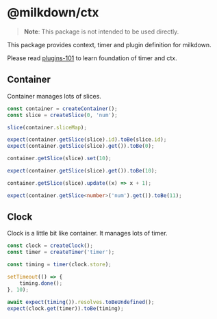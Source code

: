 # @milkdown/ctx

> **Note**: This package is not intended to be used directly.

This package provides context, timer and plugin definition for milkdown.

Please read [plugins-101](/plugins-101#timer) to learn foundation of timer and ctx.

## Container

Container manages lots of slices.

```typescript
const container = createContainer();
const slice = createSlice(0, 'num');

slice(container.sliceMap);

expect(container.getSlice(slice).id).toBe(slice.id);
expect(container.getSlice(slice).get()).toBe(0);

container.getSlice(slice).set(10);

expect(container.getSlice(slice).get()).toBe(10);

container.getSlice(slice).update((x) => x + 1);

expect(container.getSlice<number>('num').get()).toBe(11);
```

## Clock

Clock is a little bit like container. It manages lots of timer.

```typescript
const clock = createClock();
const timer = createTimer('timer');

const timing = timer(clock.store);

setTimeout(() => {
    timing.done();
}, 10);

await expect(timing()).resolves.toBeUndefined();
expect(clock.get(timer)).toBe(timing);
```
